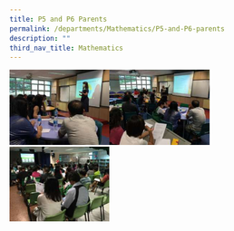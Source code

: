 ```yaml
---
title: P5 and P6 Parents
permalink: /departments/Mathematics/P5-and-P6-parents
description: ""
third_nav_title: Mathematics
---
```

<img src="/images/P5%20Sharing%201.jpg" 
     style="width:35%;float:left"><img src="/images/P5%20Sharing%202.jpg" 
     style="width:35%"><img src="/images/P6%20Sharing.jpg" 
     style="width:35%">
